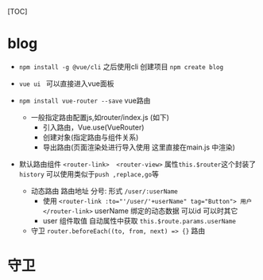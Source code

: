 [TOC]
# blog
- `npm install -g @vue/cli` 之后使用cli 创建项目 `npm create blog`
 - `vue ui ` 可以直接进入vue面板

 - `npm install vue-router --save` vue路由
   - 一般指定路由配置js,如router/index.js (如下)
     - 引入路由，Vue.use(VueRouter)
     - 创建对象(指定路由与组件关系)
     - 导出路由(页面渲染处进行导入使用 这里直接在main.js 中渲染)
 - 默认路由组件 `<router-link>  <router-view>` 属性`this.$router`这个封装了 `history` 可以使用类似于`push ,replace,go`等 
   - 动态路由 路由地址 分号: 形式 `/user/:userName`  
     - 使用 `<router-link :to="'/user/'+userName" tag="Button"> 用户</router-link>` userName 绑定的动态数据 可以id 可以时其它
     - user 组件取值 自动属性中获取 `this.$route.params.userName`
   -  守卫 `router.beforeEach((to, from, next) => {}` 路由
# 守卫